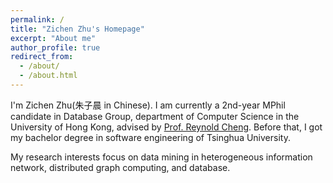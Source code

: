 ```yaml
---
permalink: /
title: "Zichen Zhu's Homepage"
excerpt: "About me"
author_profile: true
redirect_from: 
  - /about/
  - /about.html
---
```



I'm Zichen Zhu(朱子晨 in Chinese). I am currently a 2nd-year MPhil candidate in Database Group, department of Computer Science in the University of Hong Kong, advised by [Prof. Reynold Cheng](https://i.cs.hku.hk/~ckcheng/). Before that,
I got my bachelor degree in software engineering of Tsinghua University.

My research interests focus on data mining in heterogeneous information network, distributed graph computing, and database.